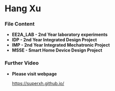 # Hang Xu

### File Content

- **EE2A_LAB - 2nd Year laboratory experiments**
- **IDP -  2nd Year Integrated Design Project**
- **IMP - 2nd Year Integrated Mechatronic Project** 
- **MSSE - Smart Home Device Design Project**

### Further Video

- **Please visit webpage**

  https://superxh.github.io/

